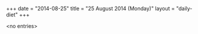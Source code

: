 +++
date = "2014-08-25"
title = "25 August 2014 (Monday)"
layout = "daily-diet"
+++


\<no entries\>

